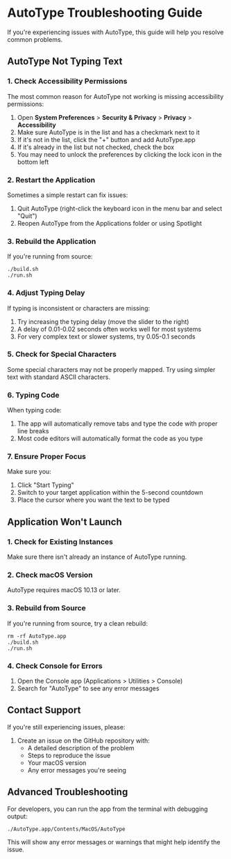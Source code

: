 # AutoType Troubleshooting Guide

If you're experiencing issues with AutoType, this guide will help you resolve common problems.

## AutoType Not Typing Text

### 1. Check Accessibility Permissions

The most common reason for AutoType not working is missing accessibility permissions:

1. Open **System Preferences** > **Security & Privacy** > **Privacy** > **Accessibility**
2. Make sure AutoType is in the list and has a checkmark next to it
3. If it's not in the list, click the "+" button and add AutoType.app
4. If it's already in the list but not checked, check the box
5. You may need to unlock the preferences by clicking the lock icon in the bottom left

### 2. Restart the Application

Sometimes a simple restart can fix issues:

1. Quit AutoType (right-click the keyboard icon in the menu bar and select "Quit")
2. Reopen AutoType from the Applications folder or using Spotlight

### 3. Rebuild the Application

If you're running from source:

```
./build.sh
./run.sh
```

### 4. Adjust Typing Delay

If typing is inconsistent or characters are missing:

1. Try increasing the typing delay (move the slider to the right)
2. A delay of 0.01-0.02 seconds often works well for most systems
3. For very complex text or slower systems, try 0.05-0.1 seconds

### 5. Check for Special Characters

Some special characters may not be properly mapped. Try using simpler text with standard ASCII characters.

### 6. Typing Code

When typing code:

1. The app will automatically remove tabs and type the code with proper line breaks
2. Most code editors will automatically format the code as you type

### 7. Ensure Proper Focus

Make sure you:
1. Click "Start Typing"
2. Switch to your target application within the 5-second countdown
3. Place the cursor where you want the text to be typed

## Application Won't Launch

### 1. Check for Existing Instances

Make sure there isn't already an instance of AutoType running.

### 2. Check macOS Version

AutoType requires macOS 10.13 or later.

### 3. Rebuild from Source

If you're running from source, try a clean rebuild:

```
rm -rf AutoType.app
./build.sh
./run.sh
```

### 4. Check Console for Errors

1. Open the Console app (Applications > Utilities > Console)
2. Search for "AutoType" to see any error messages

## Contact Support

If you're still experiencing issues, please:

1. Create an issue on the GitHub repository with:
   - A detailed description of the problem
   - Steps to reproduce the issue
   - Your macOS version
   - Any error messages you're seeing

## Advanced Troubleshooting

For developers, you can run the app from the terminal with debugging output:

```
./AutoType.app/Contents/MacOS/AutoType
```

This will show any error messages or warnings that might help identify the issue. 